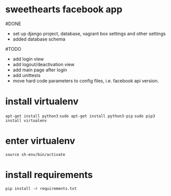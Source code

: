 # sweethearts facebook app

#DONE
- set up django project, database, vagrant box settings and other settings
- added database schema

#TODO
- add login view
- add logout/deactivation view
- add main page after login
- add unittests
- move hard code parameters to config files, i.e. facebook api version.

# install virtualenv
`apt-get install python3`
`sudo apt-get install python3-pip`
`sudo pip3 install virtualenv`

# enter virtualenv
`source sh-env/bin/activate`

# install requirements
`pip install -r requirements.txt`
